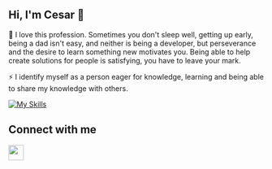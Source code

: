 ## Hi, I'm Cesar 👋

<!--
**cesargomezs/cesargomezs** is a ✨ _special_ ✨ repository because its `README.md` (this file) appears on your GitHub profile.

Here are some ideas to get you started:

- 🔭 I’m currently working on ...
- 🌱 I’m currently learning ...
- 👯 I’m looking to collaborate on ...
- 🤔 I’m looking for help with ...
- 💬 Ask me about ...
- 📫 How to reach me: ...
- 😄 Pronouns: ...
- ⚡ Fun fact: ...
-->
🌱 I love this profession. Sometimes you don't sleep well, getting up early, being a dad isn't easy, and neither is being a developer, but perseverance and the desire to learn something new motivates you. Being able to help create solutions for people is satisfying, you have to leave your mark.

⚡ I identify myself as a person eager for knowledge, learning and being able to share my knowledge with others.


[![My Skills](https://skillicons.dev/icons?i=js,html,css,react,dotnet,github,nodejs,php,postman,visualstudio,vscode,angular,azure)](https://skillicons.dev)

## Connect with me

<p>
<a href="www.linkedin.com/in/cesar-gomez-13782848" rel="nofollow" class=""><img align="left" src="https://camo.githubusercontent.com/ea5e788a0898688e909f1db6dd6b347ade9313b9435125c56a287b85682d67f1/68747470733a2f2f63646e2d69636f6e732d706e672e666c617469636f6e2e636f6d2f3531322f3137342f3137343835372e706e67" width="30" height="30" data-canonical-src="https://cdn-icons-png.flaticon.com/512/174/174857.png" style="max-width: 100%;"></a>
</p>
